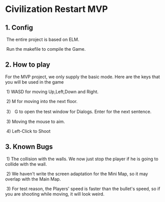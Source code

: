 # Civilization Restart MVP

## 1. Config

​		The entire project is based on ELM.

​		Run the makefile to compile the Game.

## 2. How to play

For the MVP project, we only supply the basic mode.  Here are the keys that you will be used in the game

​	1)	WASD for moving Up,Left,Down and Right.

​	2) 	M for moving into the next floor.

​	3）  G  to open the test window for Dialogs.  Enter for the next sentence. 

​	3)	Moving the mouse to aim.

​	4)	Left-Click  to Shoot	

## 3. Known Bugs

​	1) The collision with the walls. We now just stop the player if he is going to collide with the wall.

​	2) We haven't write the screen adaptation for the Mini Map, so it may overlap with the Main Map.

​	3) For test reason, the Players' speed is faster than the bullet's speed, so if you are shooting while moving, it will look weird.